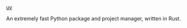 [uv](https://github.com/astral-sh/uv?tab=readme-ov-file#installation)

An extremely fast Python package and project manager, written in Rust.

